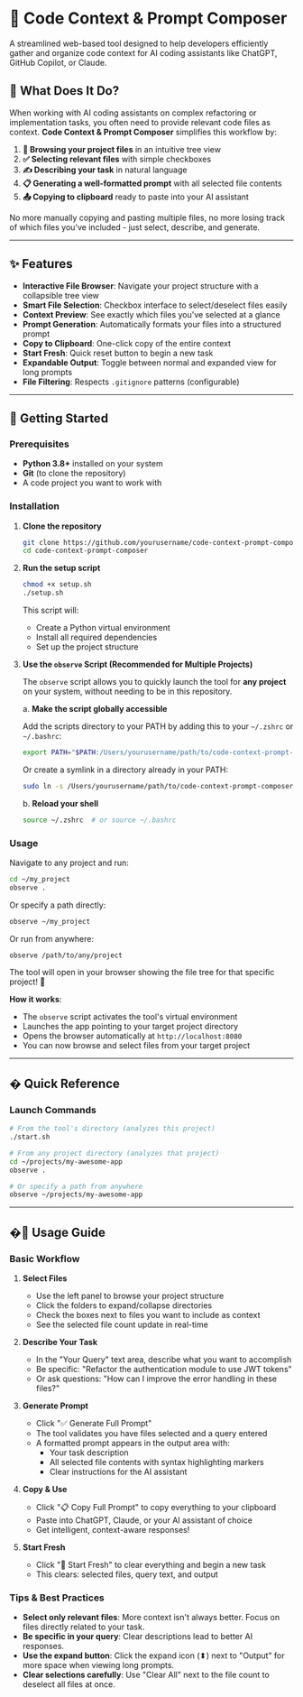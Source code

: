 # 🧠 Code Context & Prompt Composer

A streamlined web-based tool designed to help developers efficiently gather and organize code context for AI coding assistants like ChatGPT, GitHub Copilot, or Claude.

## 🎯 What Does It Do?

When working with AI coding assistants on complex refactoring or implementation tasks, you often need to provide relevant code files as context. **Code Context & Prompt Composer** simplifies this workflow by:

1. **📂 Browsing your project files** in an intuitive tree view
2. **✅ Selecting relevant files** with simple checkboxes
3. **✍️ Describing your task** in natural language
4. **📋 Generating a well-formatted prompt** with all selected file contents
5. **📤 Copying to clipboard** ready to paste into your AI assistant

No more manually copying and pasting multiple files, no more losing track of which files you've included - just select, describe, and generate.

---

## ✨ Features

- **Interactive File Browser**: Navigate your project structure with a collapsible tree view
- **Smart File Selection**: Checkbox interface to select/deselect files easily
- **Context Preview**: See exactly which files you've selected at a glance
- **Prompt Generation**: Automatically formats your files into a structured prompt
- **Copy to Clipboard**: One-click copy of the entire context
- **Start Fresh**: Quick reset button to begin a new task
- **Expandable Output**: Toggle between normal and expanded view for long prompts
- **File Filtering**: Respects `.gitignore` patterns (configurable)

---

## 🚀 Getting Started

### Prerequisites

- **Python 3.8+** installed on your system
- **Git** (to clone the repository)
- A code project you want to work with

### Installation

1. **Clone the repository**
   ```bash
   git clone https://github.com/yourusername/code-context-prompt-composer.git
   cd code-context-prompt-composer
   ```

2. **Run the setup script**
   ```bash
   chmod +x setup.sh
   ./setup.sh
   ```
   
   This script will:
   - Create a Python virtual environment
   - Install all required dependencies
   - Set up the project structure

3. **Use the `observe` Script (Recommended for Multiple Projects)**

   The `observe` script allows you to quickly launch the tool for **any project** on your system, without needing to be in this repository.

   a. **Make the script globally accessible**
      
      Add the scripts directory to your PATH by adding this to your `~/.zshrc` or `~/.bashrc`:
      ```bash
      export PATH="$PATH:/Users/yourusername/path/to/code-context-prompt-composer/scripts"
      ```
      
      Or create a symlink in a directory already in your PATH:
      ```bash
      sudo ln -s /Users/yourusername/path/to/code-context-prompt-composer/scripts/observe /usr/local/bin/observe
      ```

   b. **Reload your shell**
      ```bash
      source ~/.zshrc  # or source ~/.bashrc
      ```

### Usage

Navigate to any project and run:
```bash
cd ~/my_project
observe .
```

Or specify a path directly:
```bash
observe ~/my_project
```

Or run from anywhere:
```bash
observe /path/to/any/project
```

The tool will open in your browser showing the file tree for that specific project! 🎯

**How it works**:
- The `observe` script activates the tool's virtual environment
- Launches the app pointing to your target project directory
- Opens the browser automatically at `http://localhost:8080`
- You can now browse and select files from your target project

---

## � Quick Reference

### Launch Commands

```bash
# From the tool's directory (analyzes this project)
./start.sh

# From any project directory (analyzes that project)
cd ~/projects/my-awesome-app
observe .

# Or specify a path from anywhere
observe ~/projects/my-awesome-app
```

---

## �📖 Usage Guide

### Basic Workflow

1. **Select Files**
   - Use the left panel to browse your project structure
   - Click the folders to expand/collapse directories
   - Check the boxes next to files you want to include as context
   - See the selected file count update in real-time

2. **Describe Your Task**
   - In the "Your Query" text area, describe what you want to accomplish
   - Be specific: "Refactor the authentication module to use JWT tokens"
   - Or ask questions: "How can I improve the error handling in these files?"

3. **Generate Prompt**
   - Click "✅ Generate Full Prompt"
   - The tool validates you have files selected and a query entered
   - A formatted prompt appears in the output area with:
     - Your task description
     - All selected file contents with syntax highlighting markers
     - Clear instructions for the AI assistant

4. **Copy & Use**
   - Click "📋 Copy Full Prompt" to copy everything to your clipboard
   - Paste into ChatGPT, Claude, or your AI assistant of choice
   - Get intelligent, context-aware responses!

5. **Start Fresh**
   - Click "🔄 Start Fresh" to clear everything and begin a new task
   - This clears: selected files, query text, and output

### Tips & Best Practices

- **Select only relevant files**: More context isn't always better. Focus on files directly related to your task.
- **Be specific in your query**: Clear descriptions lead to better AI responses.
- **Use the expand button**: Click the expand icon (⬍) next to "Output" for more space when viewing long prompts.
- **Clear selections carefully**: Use "Clear All" next to the file count to deselect all files at once.

